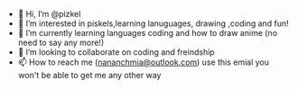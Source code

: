 - 👋 Hi, I’m @pizkel
- 👀 I’m interested in piskels,learning lanuguages, drawing ,coding and fun!
- 🌱 I’m currently learning languages coding and how to draw anime (no need to say any more!)
- 💞️ I’m looking to collaborate on coding and freindship
- 📫 How to reach me  (nananchmia@outlook.com) use this emial you won't be able to get me any other way

<!---
pizkel/pizkel is a ✨ special ✨ repository because its `README.md` (this file) appears on your GitHub profile.
You can click the Preview link to take a look at your changes.
--->
